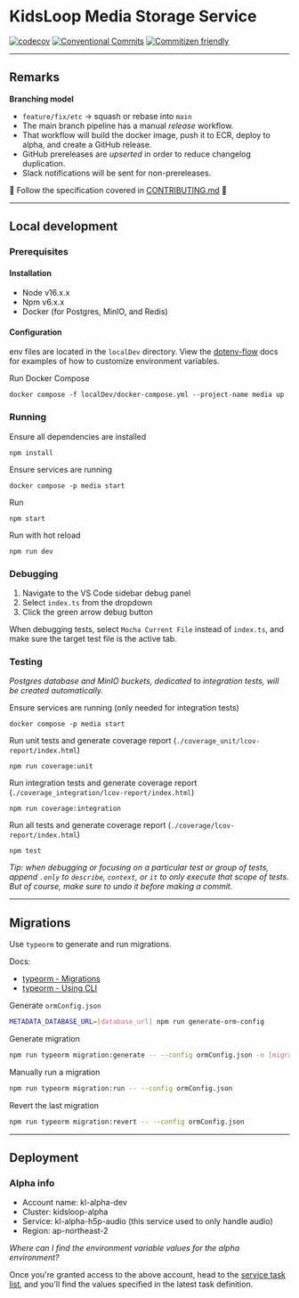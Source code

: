 # KidsLoop Media Storage Service

[![codecov](https://codecov.io/gh/KL-Engineering/kidsloop-media-storage-service/branch/main/graph/badge.svg?token=VH7J9PO13A)](https://codecov.io/gh/KL-Engineering/kidsloop-media-storage-service)
[![Conventional Commits](https://img.shields.io/badge/Conventional%20Commits-1.0.0-yellow.svg)](https://conventionalcommits.org)
[![Commitizen friendly](https://img.shields.io/badge/commitizen-friendly-brightgreen.svg)](http://commitizen.github.io/cz-cli/)

---

## Remarks

**Branching model**

- `feature/fix/etc` -> squash or rebase into `main`
- The main branch pipeline has a manual _release_ workflow.
- That workflow will build the docker image, push it to ECR, deploy to alpha, and create a GitHub release.
- GitHub prereleases are *upserted* in order to reduce changelog duplication.
- Slack notifications will be sent for non-prereleases.

📢 Follow the specification covered in [CONTRIBUTING.md](docs/CONTRIBUTING.md) 📢

---

## Local development

### Prerequisites

#### Installation

- Node v16.x.x
- Npm v6.x.x
- Docker (for Postgres, MinIO, and Redis)

#### Configuration

env files are located in the `localDev` directory. View the [dotenv-flow](https://www.npmjs.com/package/dotenv-flow) docs for examples of how to customize environment variables.

Run Docker Compose

```
docker compose -f localDev/docker-compose.yml --project-name media up
```

### Running

Ensure all dependencies are installed

```
npm install
```

Ensure services are running

```
docker compose -p media start
```

Run

```
npm start
```

Run with hot reload

```
npm run dev
```

### Debugging

1. Navigate to the VS Code sidebar debug panel
2. Select `index.ts` from the dropdown
3. Click the green arrow debug button

When debugging tests, select `Mocha Current File` instead of `index.ts`, and make sure the target test file is the active tab.

### Testing

_Postgres database and MinIO buckets, dedicated to integration tests, will be created automatically._

Ensure services are running (only needed for integration tests)

```
docker compose -p media start
```

Run unit tests and generate coverage report (`./coverage_unit/lcov-report/index.html`)

```
npm run coverage:unit
```

Run integration tests and generate coverage report (`./coverage_integration/lcov-report/index.html`)

```
npm run coverage:integration
```

Run all tests and generate coverage report (`./coverage/lcov-report/index.html`)

```
npm test
```

_Tip: when debugging or focusing on a particular test or group of tests, append `.only` to `describe`, `context`, or `it` to only execute that scope of tests. But of course, make sure to undo it before making a commit._

---

## Migrations

Use `typeorm` to generate and run migrations.

Docs:

- [typeorm - Migrations](https://github.com/typeorm/typeorm/blob/master/docs/migrations.md)
- [typeorm - Using CLI](https://github.com/typeorm/typeorm/blob/master/docs/using-cli.md)

Generate `ormConfig.json`

```sh
METADATA_DATABASE_URL=[database_url] npm run generate-orm-config
```

Generate migration

```sh
npm run typeorm migration:generate -- --config ormConfig.json -n [migration_name]
```

Manually run a migration

```sh
npm run typeorm migration:run -- --config ormConfig.json
```

Revert the last migration

```sh
npm run typeorm migration:revert -- --config ormConfig.json
```

---

## Deployment

### Alpha info

- Account name: kl-alpha-dev
- Cluster: kidsloop-alpha
- Service: kl-alpha-h5p-audio (this service used to only handle audio)
- Region: ap-northeast-2

_Where can I find the environment variable values for the alpha environment?_

Once you're granted access to the above account, head to the [service task list](https://ap-northeast-2.console.aws.amazon.com/ecs/home?region=ap-northeast-2#/clusters/kidsloop-alpha/services/kl-alpha-h5p-audio/tasks), and you'll find the values specified in the latest task definition.
